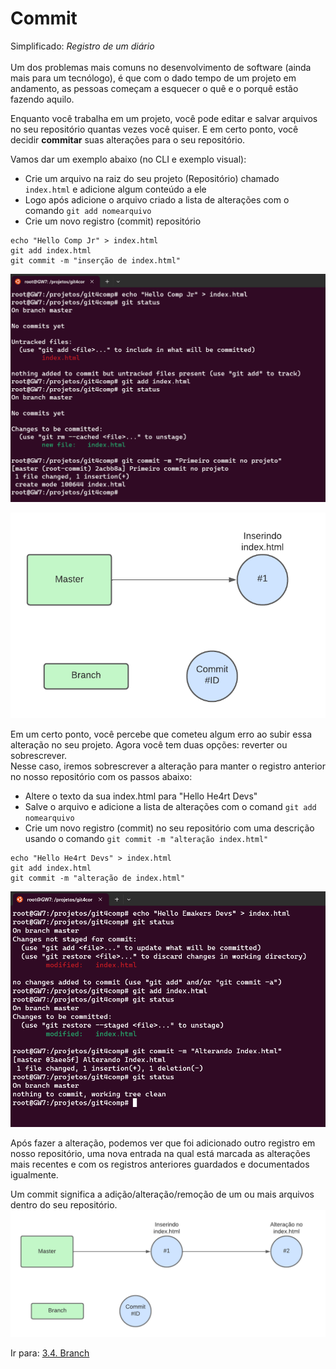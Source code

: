# Commit

Simplificado: _Registro de um diário_ <br><br>
Um dos problemas mais comuns no desenvolvimento de software (ainda mais para um tecnólogo), é que com o dado tempo de um projeto em andamento, as pessoas começam a esquecer o quê e o porquê estão fazendo aquilo.

Enquanto você trabalha em um projeto, você pode editar e salvar arquivos no seu repositório quantas vezes você quiser. E em certo ponto, você decidir **commitar** suas alterações para o seu repositório.

Vamos dar um exemplo abaixo (no CLI e exemplo visual):

- Crie um arquivo na raiz do seu projeto (Repositório) chamado `index.html` e adicione algum conteúdo a ele
- Logo após adicione o arquivo criado a lista de alterações com o comando `git add nomearquivo`
- Crie um novo registro (commit) repositório

```
echo "Hello Comp Jr" > index.html
git add index.html
git commit -m "inserção de index.html"
```

![x](../images/terminal_commit01.png)


![x](../images/commit.png)

Em um certo ponto, você percebe que cometeu algum erro ao subir essa alteração no seu projeto. Agora você tem duas opções: reverter ou sobrescrever.<br>
Nesse caso, iremos sobrescrever a alteração para manter o registro anterior no nosso repositório com os passos abaixo:

- Altere o texto da sua index.html para "Hello He4rt Devs"
- Salve o arquivo e adicione a lista de alterações com o comand `git add nomearquivo`
- Crie um novo registro (commit) no seu repositório com uma descrição usando o comando `git commit -m "alteração index.html"`

```
echo "Hello He4rt Devs" > index.html
git add index.html
git commit -m "alteração de index.html"
```

![x](../images/terminal_commit02.png)

Após fazer a alteração, podemos ver que foi adicionado outro registro em nosso repositório, uma nova entrada na qual está marcada as alterações mais recentes e com os registros anteriores guardados e documentados igualmente.

Um commit significa a adição/alteração/remoção de um ou mais arquivos dentro do seu repositório.
![x](../images/commit02.png)

Ir para: [3.4. Branch](branch.md)